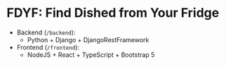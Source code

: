 # FDYF: Find Dished from Your Fridge

* Backend (`/backend`):
  * Python + Django + DjangoRestFramework
* Frontend (`/frontend`):
  * NodeJS + React + TypeScript + Bootstrap 5
